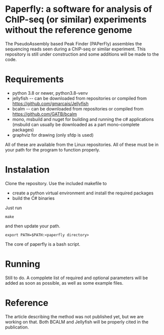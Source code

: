 # Paperfly: a software for analysis of ChIP-seq (or similar) experiments without the reference genome

The PseudoAssembly based Peak Finder (PAPerFly) assembles the sequencing reads seen during a ChIP-seq or similar experiment. 
This repository is still under construction and some additions will be made to the code.

# Requirements
- python 3.8 or newer, python3.8-venv 
- jellyfish -- can be downloaded from repositories or compiled from https://github.com/gmarcais/Jellyfish
- bcalm -- can be downloaded from repositories or compiled from https://github.com/GATB/bcalm
- mono, msbuild and nuget for building and running the c# applications (msbuild can usually be downloaded as a part mono-complete packages)
- graphviz for drawing (only sfdp is used)

All of these are available from the Linux repositories. All of these must be in your path for the program to function properly.

# Instalation
Clone the repository. Use the included makefile to 
- create a python virtual environment and install the required packages
- build the C# binaries

Just run 
```
make
```
and then update your path. 
```
export PATH=$PATH:<paperfly directory>
```

The core of paperfly is a bash script.

# Running
Still to do. A compplete list of required and optional parameters will be added as soon as possible, as well as some example files.

# Reference
The article describing the method was not published yet, but we are working on that. Both BCALM and Jellyfish will be properly cited in the publication.
